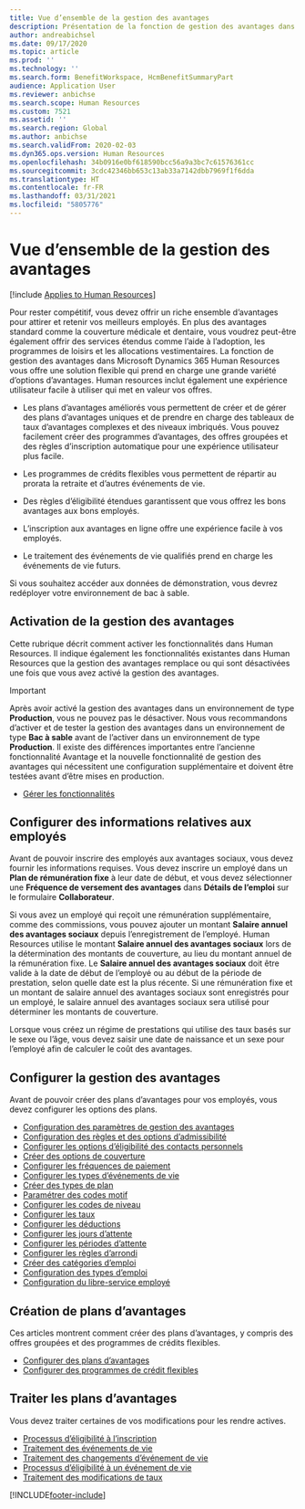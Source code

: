 ```yaml
---
title: Vue d’ensemble de la gestion des avantages
description: Présentation de la fonction de gestion des avantages dans Dynamics 365 Human Resources. Offrez à vos employés des options d’avantages étendues avec une expérience en ligne facile à utiliser.
author: andreabichsel
ms.date: 09/17/2020
ms.topic: article
ms.prod: ''
ms.technology: ''
ms.search.form: BenefitWorkspace, HcmBenefitSummaryPart
audience: Application User
ms.reviewer: anbichse
ms.search.scope: Human Resources
ms.custom: 7521
ms.assetid: ''
ms.search.region: Global
ms.author: anbichse
ms.search.validFrom: 2020-02-03
ms.dyn365.ops.version: Human Resources
ms.openlocfilehash: 34b0916e0bf618590bcc56a9a3bc7c61576361cc
ms.sourcegitcommit: 3cdc42346bb653c13ab33a7142dbb7969f1f6dda
ms.translationtype: HT
ms.contentlocale: fr-FR
ms.lasthandoff: 03/31/2021
ms.locfileid: "5805776"
---
```

# <a name="benefits-management-overview"></a>Vue d’ensemble de la gestion des avantages

[!include [Applies to Human Resources](../includes/applies-to-hr.md)]

Pour rester compétitif, vous devez offrir un riche ensemble d’avantages pour attirer et retenir vos meilleurs employés. En plus des avantages standard comme la couverture médicale et dentaire, vous voudrez peut-être également offrir des services étendus comme l’aide à l’adoption, les programmes de loisirs et les allocations vestimentaires. La fonction de gestion des avantages dans Microsoft Dynamics 365 Human Resources vous offre une solution flexible qui prend en charge une grande variété d’options d’avantages. Human resources inclut également une expérience utilisateur facile à utiliser qui met en valeur vos offres.

- Les plans d’avantages améliorés vous permettent de créer et de gérer des plans d’avantages uniques et de prendre en charge des tableaux de taux d’avantages complexes et des niveaux imbriqués. Vous pouvez facilement créer des programmes d’avantages, des offres groupées et des règles d’inscription automatique pour une expérience utilisateur plus facile.

- Les programmes de crédits flexibles vous permettent de répartir au prorata la retraite et d’autres événements de vie.

- Des règles d’éligibilité étendues garantissent que vous offrez les bons avantages aux bons employés.

- L’inscription aux avantages en ligne offre une expérience facile à vos employés.

- Le traitement des événements de vie qualifiés prend en charge les événements de vie futurs.

Si vous souhaitez accéder aux données de démonstration, vous devrez redéployer votre environnement de bac à sable.

## <a name="enable-benefits-management"></a>Activation de la gestion des avantages

Cette rubrique décrit comment activer les fonctionnalités dans Human Resources. Il indique également les fonctionnalités existantes dans Human Resources que la gestion des avantages remplace ou qui sont désactivées une fois que vous avez activé la gestion des avantages.

> [!IMPORTANT]
> Après avoir activé la gestion des avantages dans un environnement de type **Production**, vous ne pouvez pas le désactiver. Nous vous recommandons d’activer et de tester la gestion des avantages dans un environnement de type **Bac à sable** avant de l’activer dans un environnement de type **Production**. Il existe des différences importantes entre l’ancienne fonctionnalité Avantage et la nouvelle fonctionnalité de gestion des avantages qui nécessitent une configuration supplémentaire et doivent être testées avant d’être mises en production.

- [Gérer les fonctionnalités](hr-admin-manage-features.md)

## <a name="configure-employee-information"></a>Configurer des informations relatives aux employés

Avant de pouvoir inscrire des employés aux avantages sociaux, vous devez fournir les informations requises. Vous devez inscrire un employé dans un **Plan de rémunération fixe** à leur date de début, et vous devez sélectionner une **Fréquence de versement des avantages** dans **Détails de l’emploi** sur le formulaire **Collaborateur**.

Si vous avez un employé qui reçoit une rémunération supplémentaire, comme des commissions, vous pouvez ajouter un montant **Salaire annuel des avantages sociaux** depuis l’enregistrement de l’employé. Human Resources utilise le montant **Salaire annuel des avantages sociaux** lors de la détermination des montants de couverture, au lieu du montant annuel de la rémunération fixe. Le **Salaire annuel des avantages sociaux** doit être valide à la date de début de l’employé ou au début de la période de prestation, selon quelle date est la plus récente. Si une rémunération fixe et un montant de salaire annuel des avantages sociaux sont enregistrés pour un employé, le salaire annuel des avantages sociaux sera utilisé pour déterminer les montants de couverture.

Lorsque vous créez un régime de prestations qui utilise des taux basés sur le sexe ou l’âge, vous devez saisir une date de naissance et un sexe pour l’employé afin de calculer le coût des avantages.

## <a name="configure-benefits-management"></a>Configurer la gestion des avantages

Avant de pouvoir créer des plans d’avantages pour vos employés, vous devez configurer les options des plans.

- [Configuration des paramètres de gestion des avantages](hr-benefits-setup-parameters.md)
- [Configuration des règles et des options d’admissibilité](hr-benefits-setup-eligibility-rules.md)
- [Configurer les options d’éligibilité des contacts personnels](hr-benefits-setup-contact-eligibility-options.md)
- [Créer des options de couverture](hr-benefits-setup-coverage-options.md)
- [Configurer les fréquences de paiement](hr-benefits-setup-payment-frequencies.md)
- [Configurer les types d’événements de vie](hr-benefits-setup-life-event-types.md)
- [Créer des types de plan](hr-benefits-setup-plan-types.md)
- [Paramétrer des codes motif](hr-benefits-setup-reason-codes.md)
- [Configurer les codes de niveau](hr-benefits-setup-tier-codes.md)
- [Configurer les taux](hr-benefits-setup-rates.md)
- [Configurer les déductions](hr-benefits-setup-deductions.md)
- [Configurer les jours d’attente](hr-benefits-setup-waiting-days.md)
- [Configurer les périodes d’attente](hr-benefits-setup-waiting-periods.md)
- [Configurer les règles d’arrondi](hr-benefits-setup-rounding-rules.md)
- [Créer des catégories d’emploi](hr-benefits-setup-employment-categories.md)
- [Configuration des types d’emploi](hr-benefits-setup-employment-types.md)
- [Configuration du libre-service employé](hr-benefits-setup-employee-self-service.md)

## <a name="create-benefit-plans"></a>Création de plans d’avantages

Ces articles montrent comment créer des plans d’avantages, y compris des offres groupées et des programmes de crédits flexibles.

- [Configurer des plans d’avantages](hr-benefits-plans-setup.md)
- [Configurer des programmes de crédit flexibles](hr-benefits-plans-flex-credit-programs.md)

## <a name="process-benefit-plans"></a>Traiter les plans d’avantages

Vous devez traiter certaines de vos modifications pour les rendre actives.

- [Processus d’éligibilité à l’inscription](hr-benefits-process-enrollment-eligibility.md)
- [Traitement des événements de vie](hr-benefits-process-life-events.md)
- [Traitement des changements d’événement de vie](hr-benefits-process-life-event-changes.md)
- [Processus d’éligibilité à un événement de vie](hr-benefits-process-life-event-eligibility.md)
- [Traitement des modifications de taux](hr-benefits-process-rate-changes.md)



[!INCLUDE[footer-include](../includes/footer-banner.md)]